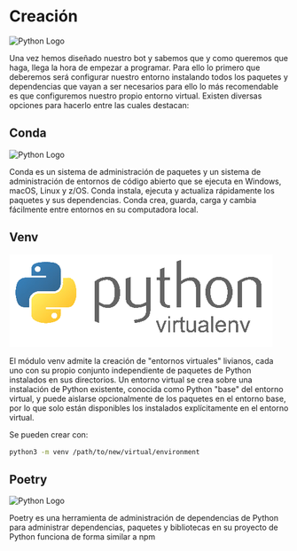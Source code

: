 # Creación

![Python Logo](https://antonioalcala.com/wp-content/uploads/2019/06/programador-web-sevilla.jpg)

Una vez hemos diseñado nuestro bot y sabemos que y como queremos que haga, llega la hora de empezar a programar. Para ello lo primero que deberemos será configurar nuestro entorno instalando todos los paquetes y dependencias que vayan a ser necesarios para ello lo más recomendable es que configuremos nuestro propio entorno virtual. Existen diversas opciones para hacerlo entre las cuales destacan: 

## Conda

![Python Logo](https://upload.wikimedia.org/wikipedia/commons/thumb/e/ea/Conda_logo.svg/2560px-Conda_logo.svg.png)

Conda es un sistema de administración de paquetes y un sistema de administración de entornos de código abierto que se ejecuta en Windows, macOS, Linux y z/OS. Conda instala, ejecuta y actualiza rápidamente los paquetes y sus dependencias. Conda crea, guarda, carga y cambia fácilmente entre entornos en su computadora local.

## Venv

![Python Logo](images/python-virtual-environments.png)

El módulo venv admite la creación de "entornos virtuales" livianos, cada uno con su propio conjunto independiente de paquetes de Python instalados en sus directorios. Un entorno virtual se crea sobre una instalación de Python existente, conocida como Python "base" del entorno virtual, y puede aislarse opcionalmente de los paquetes en el entorno base, por lo que solo están disponibles los instalados explícitamente en el entorno virtual.

Se pueden crear con:

```Bash
python3 -m venv /path/to/new/virtual/environment
```

## Poetry
![Python Logo](https://avatars.githubusercontent.com/u/48722593?s=200&v=4)

Poetry es una herramienta de administración de dependencias de Python para administrar dependencias, paquetes y bibliotecas en su proyecto de Python funciona de forma similar a npm